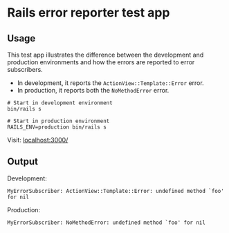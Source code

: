 # Rails error reporter test app

## Usage

This test app illustrates the difference between the development and production environments and how the errors are reported to error subscribers.

- In development, it reports the `ActionView::Template::Error` error.
- In production, it reports both the `NoMethodError` error.

```
# Start in development environment
bin/rails s

# Start in production environment
RAILS_ENV=production bin/rails s
```

Visit: [localhost:3000/](http://localhost:3000/)

## Output

Development:

```
MyErrorSubscriber: ActionView::Template::Error: undefined method `foo' for nil
```

Production:

```
MyErrorSubscriber: NoMethodError: undefined method `foo' for nil
```
